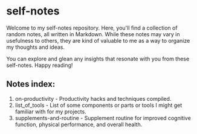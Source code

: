 # self-notes

Welcome to my self-notes repository.
Here, you'll find a collection of random notes, all written in Markdown. While these notes may vary in usefulness to others, they are kind of valuable to me as a way to organize my thoughts and ideas.

You can explore and glean any insights that resonate with you from these self-notes. Happy reading!

## Notes index:

1. on-productivity - Productivity hacks and techniques compiled.
2. list_of_tools - List of some components or parts or tools I might get familiar with for my projects.
3. supplements-and-routine - Supplement routine for improved cognitive function, physical performance, and overall health.
